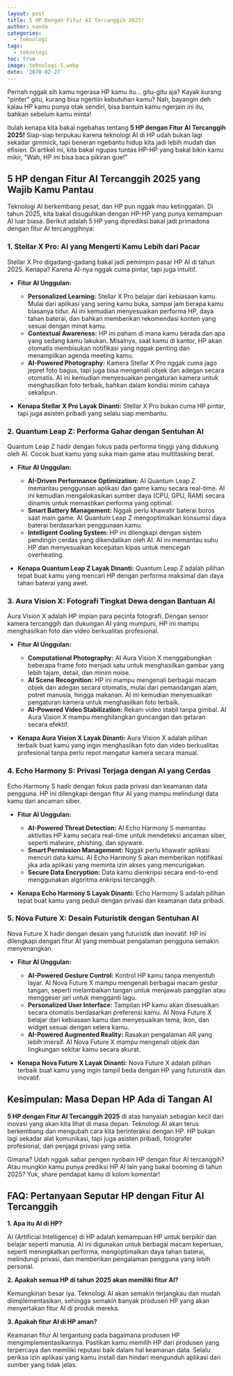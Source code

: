 ```yaml
---
layout: post
title: 5 HP Dengan Fitur AI Tercanggih 2025!
author: nanda
categories:
  - teknologi
tags:
  - teknologi
toc: true
image: teknologi-5.webp
date: '2070-02-27'
---
```



Pernah nggak sih kamu ngerasa HP kamu itu... gitu-gitu aja? Kayak kurang "pinter" gitu, kurang bisa ngertiin kebutuhan kamu? Nah, bayangin deh kalau HP kamu punya otak sendiri, bisa bantuin kamu ngerjain ini itu, bahkan sebelum kamu minta!

Itulah kenapa kita bakal ngebahas tentang **5 HP dengan Fitur AI Tercanggih 2025!** Siap-siap terpukau karena teknologi AI di HP udah bukan lagi sekadar gimmick, tapi beneran ngebantu hidup kita jadi lebih mudah dan efisien. Di artikel ini, kita bakal ngupas tuntas HP-HP yang bakal bikin kamu mikir, "Wah, HP ini bisa baca pikiran gue!"

## 5 HP dengan Fitur AI Tercanggih 2025 yang Wajib Kamu Pantau

Teknologi AI berkembang pesat, dan HP pun nggak mau ketinggalan. Di tahun 2025, kita bakal disuguhkan dengan HP-HP yang punya kemampuan AI luar biasa. Berikut adalah 5 HP yang diprediksi bakal jadi primadona dengan fitur AI tercanggihnya:

### 1\. Stellar X Pro: AI yang Mengerti Kamu Lebih dari Pacar

Stellar X Pro digadang-gadang bakal jadi pemimpin pasar HP AI di tahun 2025. Kenapa? Karena AI-nya nggak cuma pintar, tapi juga intuitif.

- **Fitur AI Unggulan:**
    
    - **Personalized Learning:** Stellar X Pro belajar dari kebiasaan kamu. Mulai dari aplikasi yang sering kamu buka, sampai jam berapa kamu biasanya tidur. AI ini kemudian menyesuaikan performa HP, daya tahan baterai, dan bahkan memberikan rekomendasi konten yang sesuai dengan minat kamu.
    - **Contextual Awareness:** HP ini paham di mana kamu berada dan apa yang sedang kamu lakukan. Misalnya, saat kamu di kantor, HP akan otomatis membisukan notifikasi yang nggak penting dan menampilkan agenda meeting kamu.
    - **AI-Powered Photography:** Kamera Stellar X Pro nggak cuma jago jepret foto bagus, tapi juga bisa mengenali objek dan adegan secara otomatis. AI ini kemudian menyesuaikan pengaturan kamera untuk menghasilkan foto terbaik, bahkan dalam kondisi minim cahaya sekalipun.
- **Kenapa Stellar X Pro Layak Dinanti:** Stellar X Pro bukan cuma HP pintar, tapi juga asisten pribadi yang selalu siap membantu.
    

### 2\. Quantum Leap Z: Performa Gahar dengan Sentuhan AI

Quantum Leap Z hadir dengan fokus pada performa tinggi yang didukung oleh AI. Cocok buat kamu yang suka main game atau multitasking berat.

- **Fitur AI Unggulan:**
    
    - **AI-Driven Performance Optimization:** AI Quantum Leap Z memantau penggunaan aplikasi dan game kamu secara real-time. AI ini kemudian mengalokasikan sumber daya (CPU, GPU, RAM) secara dinamis untuk memastikan performa yang optimal.
    - **Smart Battery Management:** Nggak perlu khawatir baterai boros saat main game. AI Quantum Leap Z mengoptimalkan konsumsi daya baterai berdasarkan penggunaan kamu.
    - **Intelligent Cooling System:** HP ini dilengkapi dengan sistem pendingin cerdas yang dikendalikan oleh AI. AI ini memantau suhu HP dan menyesuaikan kecepatan kipas untuk mencegah overheating.
- **Kenapa Quantum Leap Z Layak Dinanti:** Quantum Leap Z adalah pilihan tepat buat kamu yang mencari HP dengan performa maksimal dan daya tahan baterai yang awet.
    

### 3\. Aura Vision X: Fotografi Tingkat Dewa dengan Bantuan AI

Aura Vision X adalah HP impian para pecinta fotografi. Dengan sensor kamera tercanggih dan dukungan AI yang mumpuni, HP ini mampu menghasilkan foto dan video berkualitas profesional.

- **Fitur AI Unggulan:**
    
    - **Computational Photography:** AI Aura Vision X menggabungkan beberapa frame foto menjadi satu untuk menghasilkan gambar yang lebih tajam, detail, dan minim noise.
    - **AI Scene Recognition:** HP ini mampu mengenali berbagai macam objek dan adegan secara otomatis, mulai dari pemandangan alam, potret manusia, hingga makanan. AI ini kemudian menyesuaikan pengaturan kamera untuk menghasilkan foto terbaik.
    - **AI-Powered Video Stabilization:** Rekam video stabil tanpa gimbal. AI Aura Vision X mampu menghilangkan guncangan dan getaran secara efektif.
- **Kenapa Aura Vision X Layak Dinanti:** Aura Vision X adalah pilihan terbaik buat kamu yang ingin menghasilkan foto dan video berkualitas profesional tanpa perlu repot mengatur kamera secara manual.
    

### 4\. Echo Harmony S: Privasi Terjaga dengan AI yang Cerdas

Echo Harmony S hadir dengan fokus pada privasi dan keamanan data pengguna. HP ini dilengkapi dengan fitur AI yang mampu melindungi data kamu dari ancaman siber.

- **Fitur AI Unggulan:**
    
    - **AI-Powered Threat Detection:** AI Echo Harmony S memantau aktivitas HP kamu secara real-time untuk mendeteksi ancaman siber, seperti malware, phishing, dan spyware.
    - **Smart Permission Management:** Nggak perlu khawatir aplikasi mencuri data kamu. AI Echo Harmony S akan memberikan notifikasi jika ada aplikasi yang meminta izin akses yang mencurigakan.
    - **Secure Data Encryption:** Data kamu dienkripsi secara end-to-end menggunakan algoritma enkripsi tercanggih.
- **Kenapa Echo Harmony S Layak Dinanti:** Echo Harmony S adalah pilihan tepat buat kamu yang peduli dengan privasi dan keamanan data pribadi.
    

### 5\. Nova Future X: Desain Futuristik dengan Sentuhan AI

Nova Future X hadir dengan desain yang futuristik dan inovatif. HP ini dilengkapi dengan fitur AI yang membuat pengalaman pengguna semakin menyenangkan.

- **Fitur AI Unggulan:**
    
    - **AI-Powered Gesture Control:** Kontrol HP kamu tanpa menyentuh layar. AI Nova Future X mampu mengenali berbagai macam gestur tangan, seperti melambaikan tangan untuk menjawab panggilan atau menggeser jari untuk mengganti lagu.
    - **Personalized User Interface:** Tampilan HP kamu akan disesuaikan secara otomatis berdasarkan preferensi kamu. AI Nova Future X belajar dari kebiasaan kamu dan menyesuaikan tema, ikon, dan widget sesuai dengan selera kamu.
    - **AI-Powered Augmented Reality:** Rasakan pengalaman AR yang lebih imersif. AI Nova Future X mampu mengenali objek dan lingkungan sekitar kamu secara akurat.
- **Kenapa Nova Future X Layak Dinanti:** Nova Future X adalah pilihan terbaik buat kamu yang ingin tampil beda dengan HP yang futuristik dan inovatif.
    

## Kesimpulan: Masa Depan HP Ada di Tangan AI

**5 HP dengan Fitur AI Tercanggih 2025** di atas hanyalah sebagian kecil dari inovasi yang akan kita lihat di masa depan. Teknologi AI akan terus berkembang dan mengubah cara kita berinteraksi dengan HP. HP bukan lagi sekadar alat komunikasi, tapi juga asisten pribadi, fotografer profesional, dan penjaga privasi yang setia.

Gimana? Udah nggak sabar pengen nyobain HP dengan fitur AI tercanggih? Atau mungkin kamu punya prediksi HP AI lain yang bakal booming di tahun 2025? Yuk, share pendapat kamu di kolom komentar!

## FAQ: Pertanyaan Seputar HP dengan Fitur AI Tercanggih

**1\. Apa itu AI di HP?**

AI (Artificial Intelligence) di HP adalah kemampuan HP untuk berpikir dan belajar seperti manusia. AI ini digunakan untuk berbagai macam keperluan, seperti meningkatkan performa, mengoptimalkan daya tahan baterai, melindungi privasi, dan memberikan pengalaman pengguna yang lebih personal.

**2\. Apakah semua HP di tahun 2025 akan memiliki fitur AI?**

Kemungkinan besar iya. Teknologi AI akan semakin terjangkau dan mudah diimplementasikan, sehingga semakin banyak produsen HP yang akan menyertakan fitur AI di produk mereka.

**3\. Apakah fitur AI di HP aman?**

Keamanan fitur AI tergantung pada bagaimana produsen HP mengimplementasikannya. Pastikan kamu memilih HP dari produsen yang terpercaya dan memiliki reputasi baik dalam hal keamanan data. Selalu periksa izin aplikasi yang kamu install dan hindari mengunduh aplikasi dari sumber yang tidak jelas.
